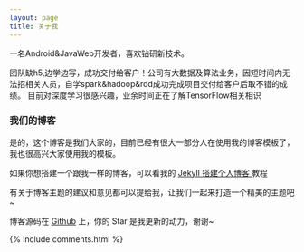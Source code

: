 ```yaml
---
layout: page
title: 关于我 
---
```


一名Android&JavaWeb开发者，喜欢钻研新技术。
<p>
团队缺h5,边学边写，成功交付给客户！公司有大数据及算法业务，因短时间内无法招相关人员，自学spark&hadoop&rdd成功完成项目交付给客户后取不错的成绩。
目前对深度学习很感兴趣，业余时间正在了解TensorFlow相关相识
<p>


<p>

<h3> 我们的博客 </h3>  

<p>

是的，这个博客是我们大家的，目前已经有很大一部分人在使用我的博客模板了，我也很高兴大家使用我的模板。

<p>

如果你想搭建一个跟我一样的博客，可以看我的 
<a href="/2016/10/jekyll_tutorials1/"> Jekyll 搭建个人博客 </a>
教程

<p>

有关于博客主题的建议和意见都可以提给我，让我们一起来打造一个精美的主题吧~ 

<p> 

博客源码在 <a target="_blank" href='https://github.com/leopardpan/leopardpan.github.io/'>Github</a> 上，你的 Star 是我更新的动力，谢谢~

<p> 

<p> 

<p> 


{% include comments.html %}

